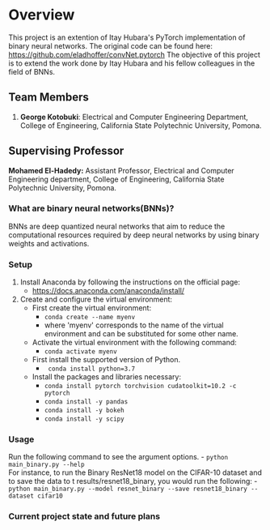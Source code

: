 # Overview

This project is an extention of Itay Hubara's PyTorch implementation of binary neural networks. The original code can be found here:  
https://github.com/eladhoffer/convNet.pytorch
The objective of this project is to extend the work done by Itay Hubara and his fellow colleagues in the field of BNNs.  

## Team Members

1. **George Kotobuki**: Electrical and Computer Engineering Department, College of Engineering, California State Polytechnic University, Pomona. 
    
## Supervising Professor 

**Mohamed El-Hadedy:** Assistant Professor, Electrical and Computer Engineering department, College of Engineering, California State Polytechnic University, Pomona.



### What are binary neural networks(BNNs)?

BNNs are deep quantized neural networks that aim to reduce the computational resources required by deep neural networks by using binary weights and activations.


### Setup
1. Install Anaconda by following the instructions on the official page:  
    - https://docs.anaconda.com/anaconda/install/
2. Create and configure the virtual environment:
    - First create the virtual environment:
      - ``` conda create --name myenv ```
      - where 'myenv' corresponds to the name of the virtual environment and can be substituted for some other name.
    - Activate the virtual environment with the following command:
      - ``` conda activate myenv ```
    - First install the supported version of Python.
      - ``` conda install python=3.7```
    - Install the packages and libraries necessary:
      - ```conda install pytorch torchvision cudatoolkit=10.2 -c pytorch```
      - ```conda install -y pandas```
      - ```conda install -y bokeh```
      - ```conda install -y scipy```

### Usage
Run the following command to see the argument options.
     - ```python main_binary.py --help```  
For instance, to run the Binary ResNet18 model on the CIFAR-10 dataset and to save the data to t results/resnet18_binary, you would run the following:
     - ```python main_binary.py --model resnet_binary --save resnet18_binary --dataset cifar10```   

### Current project state and future plans
